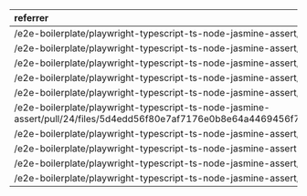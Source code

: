 | referrer                                                                                                                                                       | count | uniques |
| :------------------------------------------------------------------------------------------------------------------------------------------------------------- | :---- | :------ |
| /e2e-boilerplate/playwright-typescript-ts-node-jasmine-assert/pulls                                                                                            | 6     | 1       |
| /e2e-boilerplate/playwright-typescript-ts-node-jasmine-assert/actions                                                                                          | 4     | 2       |
| /e2e-boilerplate/playwright-typescript-ts-node-jasmine-assert/pull/23                                                                                          | 3     | 1       |
| /e2e-boilerplate/playwright-typescript-ts-node-jasmine-assert/pull/20                                                                                          | 2     | 1       |
| /e2e-boilerplate/playwright-typescript-ts-node-jasmine-assert/pull/24                                                                                          | 2     | 1       |
| /e2e-boilerplate/playwright-typescript-ts-node-jasmine-assert/pull/24/files/5d4edd56f80e7af7176e0b8e64a4469456f7a465..0af8795b7d8d52576906c7266950620bb648fa10 | 2     | 1       |
| /e2e-boilerplate/playwright-typescript-ts-node-jasmine-assert/runs/526304825                                                                                   | 2     | 1       |
| /e2e-boilerplate/playwright-typescript-ts-node-jasmine-assert                                                                                                  | 1     | 1       |
| /e2e-boilerplate/playwright-typescript-ts-node-jasmine-assert/actions/runs/61098570                                                                            | 1     | 1       |
| /e2e-boilerplate/playwright-typescript-ts-node-jasmine-assert/actions/runs/61101899                                                                            | 1     | 1       |